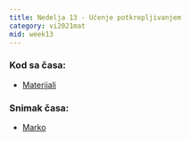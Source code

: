 ```yaml
---
title: Nedelja 13 - Učenje potkrepljivanjem
category: vi2021mat
mid: week13
---
```


### Kod sa časa:

- <a target="_blank" href="https://github.com/matfvi/vi/tree/master/2021.2022/13_ucenje_poktrepljivanjem">Materijali</a>

### Snimak časa:
  - <a target="_blank" href="https://youtu.be/iT3hOIkLaPA">Marko</a>
